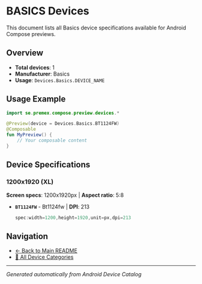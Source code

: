 # BASICS Devices

This document lists all Basics device specifications available for Android Compose previews.

## Overview

- **Total devices**: 1
- **Manufacturer**: Basics
- **Usage**: `Devices.Basics.DEVICE_NAME`

## Usage Example

```kotlin
import se.premex.compose.preview.devices.*

@Preview(device = Devices.Basics.BT1124FW)
@Composable
fun MyPreview() {
    // Your composable content
}
```

## Device Specifications

### 1200x1920 (XL)

**Screen specs**: 1200x1920px | **Aspect ratio**: 5:8

- **`BT1124FW`** - Bt1124fw | **DPI**: 213
  ```kotlin
  spec:width=1200,height=1920,unit=px,dpi=213
  ```

## Navigation

- [← Back to Main README](../../README.md)
- [📱 All Device Categories](../README.md)

---
*Generated automatically from Android Device Catalog*
